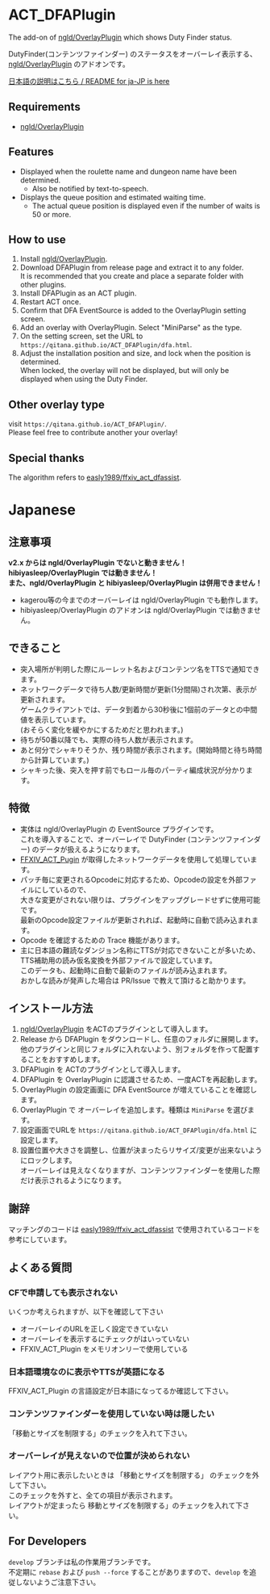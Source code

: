 # ACT_DFAPlugin

The add-on of [ngld/OverlayPlugin](https://github.com/ngld/OverlayPlugin) which shows Duty Finder status.


DutyFinder(コンテンツファインダー) のステータスをオーバーレイ表示する、[ngld/OverlayPlugin](https://github.com/ngld/OverlayPlugin) のアドオンです。  


[日本語の説明はこちら / README for ja-JP is here](#Japanese)

## Requirements

- [ngld/OverlayPlugin](https://github.com/ngld/OverlayPlugin)

## Features

- Displayed when the roulette name and dungeon name have been determined.
  - Also be notified by text-to-speech.
- Displays the queue position and estimated waiting time.
  - The actual queue position is displayed even if the number of waits is 50 or more.

## How to use

1. Install [ngld/OverlayPlugin](https://github.com/ngld/OverlayPlugin).
2. Download DFAPlugin from release page and extract it to any folder.  
It is recommended that you create and place a separate folder with other plugins.
3. Install DFAPlugin as an ACT plugin.
4. Restart ACT once.
5. Confirm that DFA EventSource is added to the OverlayPlugin setting screen.
6. Add an overlay with OverlayPlugin. Select "MiniParse" as the type.
7. On the setting screen, set the URL to `https://qitana.github.io/ACT_DFAPlugin/dfa.html`.
8. Adjust the installation position and size, and lock when the position is determined.  
When locked, the overlay will not be displayed, but will only be displayed when using the Duty Finder.


## Other overlay type

visit `https://qitana.github.io/ACT_DFAPlugin/`.  
Please feel free to contribute another your overlay!

## Special thanks

The algorithm refers to 
[easly1989/ffxiv_act_dfassist](https://github.com/easly1989/ffxiv_act_dfassist).


# Japanese

## 注意事項
**v2.x からは ngld/OverlayPlugin でないと動きません！hibiyasleep/OverlayPlugin では動きません！  
また、ngld/OverlayPlugin と hibiyasleep/OverlayPlugin は併用できません！**

- kagerou等の今までのオーバーレイは ngld/OverlayPlugin でも動作します。
- hibiyasleep/OverlayPlugin のアドオンは ngld/OverlayPlugin では動きません。

## できること
- 突入場所が判明した際にルーレット名およびコンテンツ名をTTSで通知できます。
- ネットワークデータで待ち人数/更新時間が更新(1分間隔)され次第、表示が更新されます。    
  ゲームクライアントでは、データ到着から30秒後に1個前のデータとの中間値を表示しています。  
  (おそらく変化を緩やかにするためだと思われます。)
- 待ちが50番以降でも、実際の待ち人数が表示されます。
- あと何分でシャキりそうか、残り時間が表示されます。(開始時間と待ち時間から計算しています。)
- シャキった後、突入を押す前でもロール毎のパーティ編成状況が分かります。

## 特徴
- 実体は ngld/OverlayPlugin の EventSource プラグインです。  
  これを導入することで、オーバーレイで DutyFinder (コンテンツファインダー) のデータが扱えるようになります。
- [FFXIV_ACT_Pugin](https://github.com/ravahn/FFXIV_ACT_Plugin) が取得したネットワークデータを使用して処理しています。  
- パッチ毎に変更されるOpcodeに対応するため、Opcodeの設定を外部ファイルにしているので、  
  大きな変更がされない限りは、プラグインをアップグレードせずに使用可能です。  
  最新のOpcode設定ファイルが更新されれば、起動時に自動で読み込まれます。
- Opcode を確認するための Trace 機能があります。
- 主に日本語の難読なダンジョン名称にTTSが対応できないことが多いため、  
  TTS補助用の読み仮名変換を外部ファイルで設定しています。  
  このデータも、起動時に自動で最新のファイルが読み込まれます。  
  おかしな読みが発声した場合は PR/Issue で教えて頂けると助かります。


## インストール方法
1. [ngld/OverlayPlugin](https://github.com/ngld/OverlayPlugin) をACTのプラグインとして導入します。
2. Release から DFAPlugin をダウンロードし、任意のフォルダに展開します。  
   他のプラグインと同じフォルダに入れないよう、別フォルダを作って配置することをおすすめします。
3. DFAPlugin を ACTのプラグインとして導入します。
4. DFAPlugin を OverlayPlugin に認識させるため、一度ACTを再起動します。
5. OverlayPlugin の設定画面に DFA EventSource が増えていることを確認します。
6. OverlayPlugin で オーバーレイを追加します。種類は `MiniParse` を選びます。
7. 設定画面でURLを `https://qitana.github.io/ACT_DFAPlugin/dfa.html` に設定します。
8. 設置位置や大きさを調整し、位置が決まったらリサイズ/変更が出来ないようにロックします。  
   オーバーレイは見えなくなりますが、コンテンツファインダーを使用した際だけ表示されるようになります。

## 謝辞

マッチングのコードは [easly1989/ffxiv_act_dfassist](https://github.com/easly1989/ffxiv_act_dfassist)
で使用されているコードを参考にしています。

## よくある質問

### CFで申請しても表示されない
いくつか考えられますが、以下を確認して下さい
- オーバーレイのURLを正しく設定できていない
- オーバーレイを表示するにチェックがはいっていない
- FFXIV_ACT_Plugin をメモリオンリーで使用している

### 日本語環境なのに表示やTTSが英語になる
FFXIV_ACT_Plugin の言語設定が日本語になってるか確認して下さい。

### コンテンツファインダーを使用していない時は隠したい
「移動とサイズを制限する」のチェックを入れて下さい。  

### オーバーレイが見えないので位置が決められない
レイアウト用に表示したいときは 「移動とサイズを制限する」 のチェックを外して下さい。  
このチェックを外すと、全ての項目が表示されます。  
レイアウトが定まったら 移動とサイズを制限する」のチェックを入れて下さい。

## For Developers

`develop` ブランチは私の作業用ブランチです。  
不定期に `rebase` および `push --force` することがありますので、`develop` を追従しないようご注意下さい。